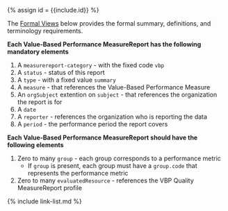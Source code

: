 {% assign id = {{include.id}} %}

The [Formal Views](StructureDefinition-vbp-performance-measurereport.html#profile) below provides the formal summary, definitions, and terminology requirements.

**Each Value-Based Performance MeasureReport has the following mandatory elements**
1. A `measurereport-category` - with the fixed code `vbp`
1. A `status` - status of this report
1. A `type` - with a fixed value `summary`
1. A `measure` - that references the Value-Based Performance Measure
1. An `orgSubject` extention on `subject` - that references the organization the report is for
1. A `date` 
1. A `reporter` - references the organization who is reporting the data
1. A `period` - the performance period the report covers

**Each Value-Based Performance MeasureReport should have the following elements**
1. Zero to many `group` - each group corresponds to a performance metric
    * If `group` is present, each group must have a `group.code` that represents the performance metric   
1. Zero to many `evaluatedResource` - references the VBP Quality MeasureReport profile


{% include link-list.md %}
